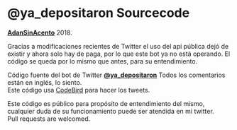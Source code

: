 # @ya_depositaron Sourcecode    
**[AdanSinAcento](http://www.twitter.com/adansinacento)** 2018.       

Gracias a modificaciones recientes de Twitter el uso del api pública dejó de existir y ahora solo hay de paga, por lo que este bot ya no está operando. El código se queda por lo mismo que antes, para su entendimiento.
    
Código fuente del bot de Twitter **[@ya_depositaron](http://www.twitter.com/ya_depositaron)** 
Todos los comentarios están en inglés, lo siento.    
Este código usa [CodeBird](https://github.com/jublonet/codebird-php) para hacer los tweets.    

Este código es público para propósito de entendimiento del mismo, cualquier duda de su funcionamiento puede ser atendida en mi twitter.    
Pull requests are welcomed.

